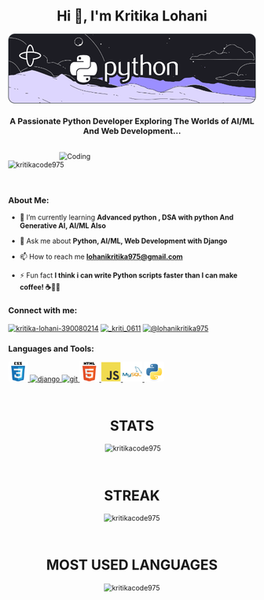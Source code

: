 
<h1 align="center">Hi 👋, I'm Kritika Lohani</h1>
<div align="center"> <img src="https://github.com/Kritikacode975/Kritikacode975/blob/main/banner_python.png"> </div>

<h3 align="center">A Passionate Python Developer Exploring The Worlds of AI/ML And Web Development...</h3><br>
<img align="right" alt="Coding" width="400" src="https://media.licdn.com/dms/image/D5612AQFuWiuEBRAcNw/article-cover_image-shrink_600_2000/0/1694701932900?e=2147483647&v=beta&t=sFRBnSLCQQJN_CiJ2VB7fxyIBdPgpPnZOTE7DGP_zRA">



<p align="left"> <img src="https://komarev.com/ghpvc/?username=kritikacode975&label=Profile%20views&color=0e75b6&style=flat" alt="kritikacode975" /> </p>

<p align="left"> <a href="https://twitter.com/" target="blank"><img src="https://img.shields.io/twitter/follow/?logo=twitter&style=for-the-badge" alt="" /></a> </p>
<h3 align="left">About Me:</h3>

- 🌱 I’m currently learning **Advanced python , DSA with python And Generative AI, AI/ML Also**

- 💬 Ask me about **Python, AI/ML, Web Development with Django**

- 📫 How to reach me **lohanikritika975@gmail.com**

- ⚡ Fun fact **I think i can write Python scripts faster than I can make coffee! ☕🐍😅**

<h3 align="left">Connect with me:</h3>
<p align="left">
<a href="https://linkedin.com/in/kritika-lohani-390080214" target="blank"><img align="center" src="https://raw.githubusercontent.com/rahuldkjain/github-profile-readme-generator/master/src/images/icons/Social/linked-in-alt.svg" alt="kritika-lohani-390080214" height="30" width="40" /></a>
<a href="https://instagram.com/_kriti_0611" target="blank"><img align="center" src="https://raw.githubusercontent.com/rahuldkjain/github-profile-readme-generator/master/src/images/icons/Social/instagram.svg" alt="_kriti_0611" height="30" width="40" /></a>
<a href="https://www.hackerearth.com/@lohanikritika975" target="blank"><img align="center" src="https://raw.githubusercontent.com/rahuldkjain/github-profile-readme-generator/master/src/images/icons/Social/hackerearth.svg" alt="@lohanikritika975" height="30" width="40" /></a>
</p>

<h3 align="left">Languages and Tools:</h3>
<p align="left"> <a href="https://www.w3schools.com/css/" target="_blank" rel="noreferrer"> <img src="https://raw.githubusercontent.com/devicons/devicon/master/icons/css3/css3-original-wordmark.svg" alt="css3" width="40" height="40"/> </a> <a href="https://www.djangoproject.com/" target="_blank" rel="noreferrer"> <img src="https://cdn.worldvectorlogo.com/logos/django.svg" alt="django" width="40" height="40"/> </a> <a href="https://git-scm.com/" target="_blank" rel="noreferrer"> <img src="https://www.vectorlogo.zone/logos/git-scm/git-scm-icon.svg" alt="git" width="40" height="40"/> </a> <a href="https://www.w3.org/html/" target="_blank" rel="noreferrer"> <img src="https://raw.githubusercontent.com/devicons/devicon/master/icons/html5/html5-original-wordmark.svg" alt="html5" width="40" height="40"/> </a> <a href="https://developer.mozilla.org/en-US/docs/Web/JavaScript" target="_blank" rel="noreferrer"> <img src="https://raw.githubusercontent.com/devicons/devicon/master/icons/javascript/javascript-original.svg" alt="javascript" width="40" height="40"/> </a> <a href="https://www.mysql.com/" target="_blank" rel="noreferrer"> <img src="https://raw.githubusercontent.com/devicons/devicon/master/icons/mysql/mysql-original-wordmark.svg" alt="mysql" width="40" height="40"/> </a> <a href="https://www.python.org" target="_blank" rel="noreferrer"> <img src="https://raw.githubusercontent.com/devicons/devicon/master/icons/python/python-original.svg" alt="python" width="40" height="40"/> </a> </p>
<br>
<div align="center">
  <h1>STATS</h1>
  <p>&nbsp;<img align="center" src="https://github-readme-stats.vercel.app/api?username=kritikacode975&show_icons=true&locale=en" alt="kritikacode975" /></p>
</div>
<br>

<div align="center">
  <h1> STREAK </h1>
  <p><img align="center" src="https://github-readme-streak-stats.herokuapp.com/?user=kritikacode975&" alt="kritikacode975" /></p>
</div>
<br>

<div align="center">  
  <h1>MOST USED LANGUAGES</h1>
 <p><img align="center" src="https://github-readme-stats.vercel.app/api/top-langs?username=kritikacode975&show_icons=true&locale=en&layout=compact" alt="kritikacode975" /></p>

</div>

